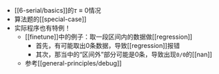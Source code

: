 - [[6-serial/basics]]的$\tau\equiv 0$情况
- 算法题的[[special-case]]
- 实际程序也有特例！
  - [[finetune]]中的例子：取一段区间内的数据做[[regression]]
    - 首先，有可能取出0条数据，导致[[regression]]报错
    - 其次，那当中的“区间外”部分可能是0条，导致出现`0/0`的[[nan]]
  - 参考[[general-principles/debug]]